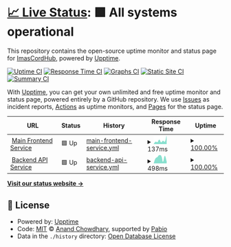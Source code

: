 # [📈 Live Status](https://hizumiaoba.github.io/imas-cord-hub-health-monitor/): <!--live status--> **🟩 All systems operational**

This repository contains the open-source uptime monitor and status page for [ImasCordHub](https://imas-cord-hub.vercel.app/), powered by [Upptime](https://github.com/upptime/upptime).

[![Uptime CI](https://github.com/hizumiaoba/imas-cord-hub-health-monitor/workflows/Uptime%20CI/badge.svg)](https://github.com/hizumiaoba/imas-cord-hub-health-monitor/actions?query=workflow%3A%22Uptime+CI%22)
[![Response Time CI](https://github.com/hizumiaoba/imas-cord-hub-health-monitor/workflows/Response%20Time%20CI/badge.svg)](https://github.com/hizumiaoba/imas-cord-hub-health-monitor/actions?query=workflow%3A%22Response+Time+CI%22)
[![Graphs CI](https://github.com/hizumiaoba/imas-cord-hub-health-monitor/workflows/Graphs%20CI/badge.svg)](https://github.com/hizumiaoba/imas-cord-hub-health-monitor/actions?query=workflow%3A%22Graphs+CI%22)
[![Static Site CI](https://github.com/hizumiaoba/imas-cord-hub-health-monitor/workflows/Static%20Site%20CI/badge.svg)](https://github.com/hizumiaoba/imas-cord-hub-health-monitor/actions?query=workflow%3A%22Static+Site+CI%22)
[![Summary CI](https://github.com/hizumiaoba/imas-cord-hub-health-monitor/workflows/Summary%20CI/badge.svg)](https://github.com/hizumiaoba/imas-cord-hub-health-monitor/actions?query=workflow%3A%22Summary+CI%22)

With [Upptime](https://upptime.js.org), you can get your own unlimited and free uptime monitor and status page, powered entirely by a GitHub repository. We use [Issues](https://github.com/upptime/upptime/issues) as incident reports, [Actions](https://github.com/hizumiaoba/imas-cord-hub-health-monitor/actions) as uptime monitors, and [Pages](https://demo.upptime.js.org) for the status page.

<!--start: status pages-->
<!-- This summary is generated by Upptime (https://github.com/upptime/upptime) -->
<!-- Do not edit this manually, your changes will be overwritten -->
<!-- prettier-ignore -->
| URL | Status | History | Response Time | Uptime |
| --- | ------ | ------- | ------------- | ------ |
| <img alt="" src="https://icons.duckduckgo.com/ip3/imas-cord-hub.vercel.app.ico" height="13"> [Main Frontend Service](https://imas-cord-hub.vercel.app/) | 🟩 Up | [main-frontend-service.yml](https://github.com/hizumiaoba/imas-cord-hub-health-monitor/commits/HEAD/history/main-frontend-service.yml) | <details><summary><img alt="Response time graph" src="./graphs/main-frontend-service/response-time-week.png" height="20"> 137ms</summary><br><a href="https://hizumiaoba.github.io/imas-cord-hub-health-monitor/history/main-frontend-service"><img alt="Response time 144" src="https://img.shields.io/endpoint?url=https%3A%2F%2Fraw.githubusercontent.com%2Fhizumiaoba%2Fimas-cord-hub-health-monitor%2FHEAD%2Fapi%2Fmain-frontend-service%2Fresponse-time.json"></a><br><a href="https://hizumiaoba.github.io/imas-cord-hub-health-monitor/history/main-frontend-service"><img alt="24-hour response time 336" src="https://img.shields.io/endpoint?url=https%3A%2F%2Fraw.githubusercontent.com%2Fhizumiaoba%2Fimas-cord-hub-health-monitor%2FHEAD%2Fapi%2Fmain-frontend-service%2Fresponse-time-day.json"></a><br><a href="https://hizumiaoba.github.io/imas-cord-hub-health-monitor/history/main-frontend-service"><img alt="7-day response time 137" src="https://img.shields.io/endpoint?url=https%3A%2F%2Fraw.githubusercontent.com%2Fhizumiaoba%2Fimas-cord-hub-health-monitor%2FHEAD%2Fapi%2Fmain-frontend-service%2Fresponse-time-week.json"></a><br><a href="https://hizumiaoba.github.io/imas-cord-hub-health-monitor/history/main-frontend-service"><img alt="30-day response time 138" src="https://img.shields.io/endpoint?url=https%3A%2F%2Fraw.githubusercontent.com%2Fhizumiaoba%2Fimas-cord-hub-health-monitor%2FHEAD%2Fapi%2Fmain-frontend-service%2Fresponse-time-month.json"></a><br><a href="https://hizumiaoba.github.io/imas-cord-hub-health-monitor/history/main-frontend-service"><img alt="1-year response time 127" src="https://img.shields.io/endpoint?url=https%3A%2F%2Fraw.githubusercontent.com%2Fhizumiaoba%2Fimas-cord-hub-health-monitor%2FHEAD%2Fapi%2Fmain-frontend-service%2Fresponse-time-year.json"></a></details> | <details><summary><a href="https://hizumiaoba.github.io/imas-cord-hub-health-monitor/history/main-frontend-service">100.00%</a></summary><a href="https://hizumiaoba.github.io/imas-cord-hub-health-monitor/history/main-frontend-service"><img alt="All-time uptime 99.99%" src="https://img.shields.io/endpoint?url=https%3A%2F%2Fraw.githubusercontent.com%2Fhizumiaoba%2Fimas-cord-hub-health-monitor%2FHEAD%2Fapi%2Fmain-frontend-service%2Fuptime.json"></a><br><a href="https://hizumiaoba.github.io/imas-cord-hub-health-monitor/history/main-frontend-service"><img alt="24-hour uptime 100.00%" src="https://img.shields.io/endpoint?url=https%3A%2F%2Fraw.githubusercontent.com%2Fhizumiaoba%2Fimas-cord-hub-health-monitor%2FHEAD%2Fapi%2Fmain-frontend-service%2Fuptime-day.json"></a><br><a href="https://hizumiaoba.github.io/imas-cord-hub-health-monitor/history/main-frontend-service"><img alt="7-day uptime 100.00%" src="https://img.shields.io/endpoint?url=https%3A%2F%2Fraw.githubusercontent.com%2Fhizumiaoba%2Fimas-cord-hub-health-monitor%2FHEAD%2Fapi%2Fmain-frontend-service%2Fuptime-week.json"></a><br><a href="https://hizumiaoba.github.io/imas-cord-hub-health-monitor/history/main-frontend-service"><img alt="30-day uptime 99.92%" src="https://img.shields.io/endpoint?url=https%3A%2F%2Fraw.githubusercontent.com%2Fhizumiaoba%2Fimas-cord-hub-health-monitor%2FHEAD%2Fapi%2Fmain-frontend-service%2Fuptime-month.json"></a><br><a href="https://hizumiaoba.github.io/imas-cord-hub-health-monitor/history/main-frontend-service"><img alt="1-year uptime 99.99%" src="https://img.shields.io/endpoint?url=https%3A%2F%2Fraw.githubusercontent.com%2Fhizumiaoba%2Fimas-cord-hub-health-monitor%2FHEAD%2Fapi%2Fmain-frontend-service%2Fuptime-year.json"></a></details>
| <img alt="" src="https://icons.duckduckgo.com/ip3/imas-cord-hub-backend-api.vercel.app.ico" height="13"> [Backend API Service](https://imas-cord-hub-backend-api.vercel.app/api/health) | 🟩 Up | [backend-api-service.yml](https://github.com/hizumiaoba/imas-cord-hub-health-monitor/commits/HEAD/history/backend-api-service.yml) | <details><summary><img alt="Response time graph" src="./graphs/backend-api-service/response-time-week.png" height="20"> 498ms</summary><br><a href="https://hizumiaoba.github.io/imas-cord-hub-health-monitor/history/backend-api-service"><img alt="Response time 557" src="https://img.shields.io/endpoint?url=https%3A%2F%2Fraw.githubusercontent.com%2Fhizumiaoba%2Fimas-cord-hub-health-monitor%2FHEAD%2Fapi%2Fbackend-api-service%2Fresponse-time.json"></a><br><a href="https://hizumiaoba.github.io/imas-cord-hub-health-monitor/history/backend-api-service"><img alt="24-hour response time 160" src="https://img.shields.io/endpoint?url=https%3A%2F%2Fraw.githubusercontent.com%2Fhizumiaoba%2Fimas-cord-hub-health-monitor%2FHEAD%2Fapi%2Fbackend-api-service%2Fresponse-time-day.json"></a><br><a href="https://hizumiaoba.github.io/imas-cord-hub-health-monitor/history/backend-api-service"><img alt="7-day response time 498" src="https://img.shields.io/endpoint?url=https%3A%2F%2Fraw.githubusercontent.com%2Fhizumiaoba%2Fimas-cord-hub-health-monitor%2FHEAD%2Fapi%2Fbackend-api-service%2Fresponse-time-week.json"></a><br><a href="https://hizumiaoba.github.io/imas-cord-hub-health-monitor/history/backend-api-service"><img alt="30-day response time 479" src="https://img.shields.io/endpoint?url=https%3A%2F%2Fraw.githubusercontent.com%2Fhizumiaoba%2Fimas-cord-hub-health-monitor%2FHEAD%2Fapi%2Fbackend-api-service%2Fresponse-time-month.json"></a><br><a href="https://hizumiaoba.github.io/imas-cord-hub-health-monitor/history/backend-api-service"><img alt="1-year response time 561" src="https://img.shields.io/endpoint?url=https%3A%2F%2Fraw.githubusercontent.com%2Fhizumiaoba%2Fimas-cord-hub-health-monitor%2FHEAD%2Fapi%2Fbackend-api-service%2Fresponse-time-year.json"></a></details> | <details><summary><a href="https://hizumiaoba.github.io/imas-cord-hub-health-monitor/history/backend-api-service">100.00%</a></summary><a href="https://hizumiaoba.github.io/imas-cord-hub-health-monitor/history/backend-api-service"><img alt="All-time uptime 100.00%" src="https://img.shields.io/endpoint?url=https%3A%2F%2Fraw.githubusercontent.com%2Fhizumiaoba%2Fimas-cord-hub-health-monitor%2FHEAD%2Fapi%2Fbackend-api-service%2Fuptime.json"></a><br><a href="https://hizumiaoba.github.io/imas-cord-hub-health-monitor/history/backend-api-service"><img alt="24-hour uptime 100.00%" src="https://img.shields.io/endpoint?url=https%3A%2F%2Fraw.githubusercontent.com%2Fhizumiaoba%2Fimas-cord-hub-health-monitor%2FHEAD%2Fapi%2Fbackend-api-service%2Fuptime-day.json"></a><br><a href="https://hizumiaoba.github.io/imas-cord-hub-health-monitor/history/backend-api-service"><img alt="7-day uptime 100.00%" src="https://img.shields.io/endpoint?url=https%3A%2F%2Fraw.githubusercontent.com%2Fhizumiaoba%2Fimas-cord-hub-health-monitor%2FHEAD%2Fapi%2Fbackend-api-service%2Fuptime-week.json"></a><br><a href="https://hizumiaoba.github.io/imas-cord-hub-health-monitor/history/backend-api-service"><img alt="30-day uptime 100.00%" src="https://img.shields.io/endpoint?url=https%3A%2F%2Fraw.githubusercontent.com%2Fhizumiaoba%2Fimas-cord-hub-health-monitor%2FHEAD%2Fapi%2Fbackend-api-service%2Fuptime-month.json"></a><br><a href="https://hizumiaoba.github.io/imas-cord-hub-health-monitor/history/backend-api-service"><img alt="1-year uptime 100.00%" src="https://img.shields.io/endpoint?url=https%3A%2F%2Fraw.githubusercontent.com%2Fhizumiaoba%2Fimas-cord-hub-health-monitor%2FHEAD%2Fapi%2Fbackend-api-service%2Fuptime-year.json"></a></details>

<!--end: status pages-->

[**Visit our status website →**](https://hizumiaoba.github.io/imas-cord-hub-health-monitor/)

## 📄 License

- Powered by: [Upptime](https://github.com/upptime/upptime)
- Code: [MIT](./LICENSE) © [Anand Chowdhary](https://anandchowdhary.com), supported by [Pabio](https://pabio.com)
- Data in the `./history` directory: [Open Database License](https://opendatacommons.org/licenses/odbl/1-0/)
